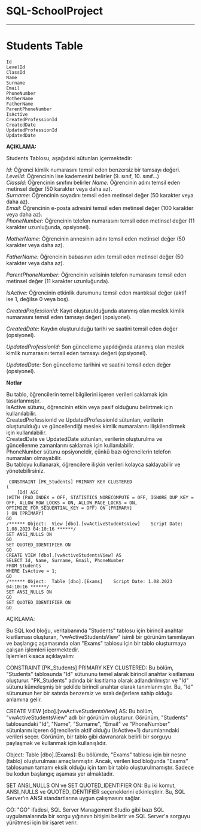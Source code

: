 # SQL-SchoolProject
---
# Students Table
```
Id
LevelId
ClassId
Name
Surname
Email
PhoneNumber
MotherName
FatherName
ParentPhoneNumber
IsActive
CreatedProfessionId
CreatedDate
UpdatedProfessionId
UpdatedDate
```

**AÇIKLAMA:**  

Students Tablosu, aşağıdaki sütunları içermektedir:  

*Id:* Öğrenci kimlik numarasını temsil eden benzersiz bir tamsayı değeri.  
*LevelId:* Öğrencinin lise kademesini belirler (9. sınıf, 10. sınıf...)  
*ClassId:* Öğrencinin sınıfını belirler
*Name:* Öğrencinin adını temsil eden metinsel değer (50 karakter veya daha az).  
*Surname:* Öğrencinin soyadını temsil eden metinsel değer (50 karakter veya daha az).  
*Email:* Öğrencinin e-posta adresini temsil eden metinsel değer (100 karakter veya daha az).  
*PhoneNumber:* Öğrencinin telefon numarasını temsil eden metinsel değer (11 karakter uzunluğunda, opsiyonel).  

*MotherName:* Öğrencinin annesinin adını temsil eden metinsel değer (50 karakter veya daha az).  

*FatherName:* Öğrencinin babasının adını temsil eden metinsel değer (50 karakter veya daha az).  

*ParentPhoneNumber:* Öğrencinin velisinin telefon numarasını temsil eden metinsel değer (11 karakter uzunluğunda).  

*IsActive:* Öğrencinin etkinlik durumunu temsil eden mantıksal değer (aktif ise 1, değilse 0 veya boş).  

*CreatedProfessionId:* Kayıt oluşturulduğunda atanmış olan meslek kimlik numarasını temsil eden tamsayı değeri (opsiyonel).  

*CreatedDate:* Kaydın oluşturulduğu tarihi ve saatini temsil eden değer (opsiyonel).  

*UpdatedProfessionId:* Son güncelleme yapıldığında atanmış olan meslek kimlik numarasını temsil eden tamsayı değeri (opsiyonel).  

*UpdatedDate:* Son güncelleme tarihini ve saatini temsil eden değer (opsiyonel).  

**Notlar**  

Bu tablo, öğrencilerin temel bilgilerini içeren verileri saklamak için tasarlanmıştır.  
IsActive sütunu, öğrencinin etkin veya pasif olduğunu belirtmek için kullanılabilir.  
CreatedProfessionId ve UpdatedProfessionId sütunları, verilerin oluşturulduğu ve güncellendiği meslek kimlik numaralarını ilişkilendirmek için kullanılabilir.  
CreatedDate ve UpdatedDate sütunları, verilerin oluşturulma ve güncellenme zamanlarını saklamak için kullanılabilir.  
PhoneNumber sütunu opsiyoneldir, çünkü bazı öğrencilerin telefon numaraları olmayabilir.  
Bu tabloyu kullanarak, öğrencilere ilişkin verileri kolayca saklayabilir ve yönetebilirsiniz.  


```
 CONSTRAINT [PK_Students] PRIMARY KEY CLUSTERED 
(
	[Id] ASC
)WITH (PAD_INDEX = OFF, STATISTICS_NORECOMPUTE = OFF, IGNORE_DUP_KEY = OFF, ALLOW_ROW_LOCKS = ON, ALLOW_PAGE_LOCKS = ON, OPTIMIZE_FOR_SEQUENTIAL_KEY = OFF) ON [PRIMARY]
) ON [PRIMARY]
GO
/****** Object:  View [dbo].[vwActiveStudentsView]    Script Date: 1.08.2023 04:10:16 ******/
SET ANSI_NULLS ON
GO
SET QUOTED_IDENTIFIER ON
GO
CREATE VIEW [dbo].[vwActiveStudentsView] AS
SELECT Id, Name, Surname, Email, PhoneNumber
FROM Students
WHERE IsActive = 1;
GO
/****** Object:  Table [dbo].[Exams]    Script Date: 1.08.2023 04:10:16 ******/
SET ANSI_NULLS ON
GO
SET QUOTED_IDENTIFIER ON
GO
```

AÇIKLAMA:  

Bu SQL kod bloğu, veritabanında "Students" tablosu için birincil anahtar kısıtlaması oluşturan, "vwActiveStudentsView" isimli bir görünüm tanımlayan ve başlangıç aşamasında olan "Exams" tablosu için bir tablo oluşturmaya çalışan işlemleri içermektedir.  
İşlemleri kısaca açıklayalım:

CONSTRAINT [PK_Students] PRIMARY KEY CLUSTERED: Bu bölüm, "Students" tablosunda "Id" sütununu temel alarak birincil anahtar kısıtlaması oluşturur. "PK_Students" adında bir kısıtlama olarak adlandırılmıştır ve "Id" sütunu kümeleşmiş bir şekilde birincil anahtar olarak tanımlanmıştır. Bu, "Id" sütununun her bir satırda benzersiz ve sıralı değerlere sahip olduğu anlamına gelir.

CREATE VIEW [dbo].[vwActiveStudentsView] AS: Bu bölüm, "vwActiveStudentsView" adlı bir görünüm oluşturur. Görünüm, "Students" tablosundaki "Id", "Name", "Surname", "Email" ve "PhoneNumber" sütunlarını içeren öğrencilerin aktif olduğu (IsActive=1) durumlarındaki verileri seçer. Görünüm, bir tablo gibi davranarak belirli bir sorguyu paylaşmak ve kullanmak için kullanışlıdır.

Object: Table [dbo].[Exams]: Bu bölümde, "Exams" tablosu için bir nesne (tablo) oluşturulması amaçlanmıştır. Ancak, verilen kod bloğunda "Exams" tablosunun tamamı eksik olduğu için tam bir tablo oluşturulmamıştır. Sadece bu kodun başlangıç aşaması yer almaktadır.

SET ANSI_NULLS ON ve SET QUOTED_IDENTIFIER ON: Bu iki komut, ANSI_NULLS ve QUOTED_IDENTIFIER seçeneklerini etkinleştirir. Bu, SQL Server'ın ANSI standartlarına uygun çalışmasını sağlar.

GO: "GO" ifadesi, SQL Server Management Studio gibi bazı SQL uygulamalarında bir sorgu yığınının bitişini belirtir ve SQL Server'a sorguyu yürütmesi için bir işaret verir.

